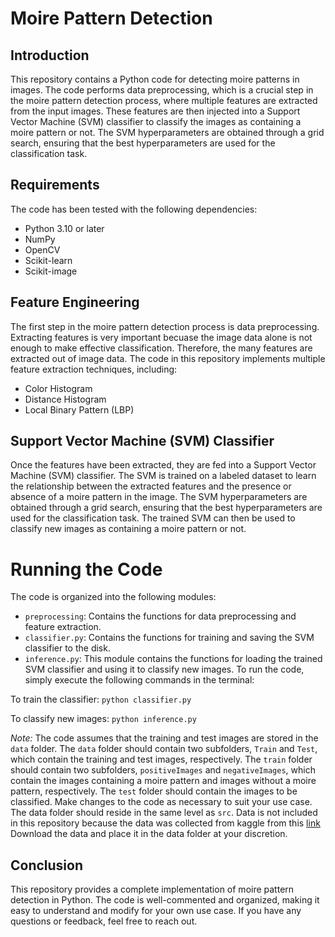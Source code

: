 # Moire Pattern Detection
## Introduction
This repository contains a Python code for detecting moire patterns in images. The code performs data preprocessing, which is a crucial step in the moire pattern detection process, where multiple features are extracted from the input images. These features are then injected into a Support Vector Machine (SVM) classifier to classify the images as containing a moire pattern or not. The SVM hyperparameters are obtained through a grid search, ensuring that the best hyperparameters are used for the classification task.

## Requirements
The code has been tested with the following dependencies:

- Python 3.10 or later
- NumPy
- OpenCV
- Scikit-learn
- Scikit-image

## Feature Engineering
The first step in the moire pattern detection process is data preprocessing. Extracting features is very important becuase the image data alone is not enough to make effective classification. Therefore, the many features are extracted out of image data. The code in this repository implements multiple feature extraction techniques, including:

- Color Histogram
- Distance Histogram
- Local Binary Pattern (LBP)

## Support Vector Machine (SVM) Classifier
Once the features have been extracted, they are fed into a Support Vector Machine (SVM) classifier. The SVM is trained on a labeled dataset to learn the relationship between the extracted features and the presence or absence of a moire pattern in the image. The SVM hyperparameters are obtained through a grid search, ensuring that the best hyperparameters are used for the classification task. The trained SVM can then be used to classify new images as containing a moire pattern or not.

# Running the Code
The code is organized into the following modules:

- `preprocessing`: Contains the functions for data preprocessing and feature extraction.
- `classifier.py`: Contains the functions for training and saving the SVM classifier to the disk.
- `inference.py`: This module contains the functions for loading the trained SVM classifier and using it to classify new images.
To run the code, simply execute the following commands in the terminal:

To train the classifier:
```python classifier.py```

To classify new images:
```python inference.py```

*Note:* The code assumes that the training and test images are stored in the `data` folder. 
The `data` folder should contain two subfolders, `Train` and `Test`, which contain the training and test images, respectively. 
The `train` folder should contain two subfolders, `positiveImages` and `negativeImages`, which contain the images containing a moire pattern and images without a moire pattern, respectively. 
The `test` folder should contain the images to be classified. Make changes to the code as necessary to suit your use case.
The data folder should reside in the same level as `src`. Data is not included in this repository because the data was collected from kaggle from this [link](https://www.kaggle.com/datasets/dataclusterlabs/real-world-and-moire-pattern-classification?resource=download)
Download the data and place it in the data folder at your discretion.

## Conclusion
This repository provides a complete implementation of moire pattern detection in Python. The code is well-commented and organized, making it easy to understand and modify for your own use case. If you have any questions or feedback, feel free to reach out.
